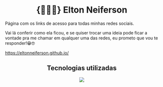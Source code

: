 <h1 align="center">{🧑🏻‍💻} Elton Neiferson</h1>

<p>Página com os links de acesso para todas minhas redes sociais.</p>

Vai lá conferir como ela ficou, e se quiser trocar uma ideia pode ficar a vontade pra me chamar em qualquer uma das redes, eu prometo que vou te responder!😁🤓

https://eltonneiferson.github.io/

<h2 align="center">Tecnologias utilizadas</h2>

<p align="center">
  <a href="https://skillicons.dev">
    <img src="https://skillicons.dev/icons?i=html,css" />
  </a>
</p>